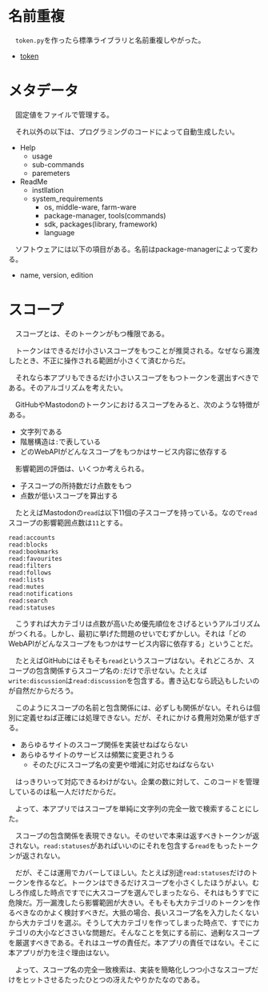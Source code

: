 # 名前重複

　`token.py`を作ったら標準ライブラリと名前重複しやがった。

* [token](https://docs.python.org/ja/3/library/token.html)

# メタデータ

　固定値をファイルで管理する。

　それ以外の以下は、プログラミングのコードによって自動生成したい。

* Help
    * usage
    * sub-commands
    * paremeters
* ReadMe
    * instllation
    * system_requirements
        * os, middle-ware, farm-ware
        * package-manager, tools(commands)
        * sdk, packages(library, framework)
        * language

　ソフトウェアには以下の項目がある。名前はpackage-managerによって変わる。

* name, version, edition

# スコープ

　スコープとは、そのトークンがもつ権限である。

　トークンはできるだけ小さいスコープをもつことが推奨される。なぜなら漏洩したとき、不正に操作される範囲が小さくて済むからだ。

　それなら本アプリもできるだけ小さいスコープをもつトークンを選出すべきである。そのアルゴリズムを考えたい。

　GitHubやMastodonのトークンにおけるスコープをみると、次のような特徴がある。

* 文字列である
* 階層構造は`:`で表している
* どのWebAPIがどんなスコープをもつかはサービス内容に依存する

　影響範囲の評価は、いくつか考えられる。

* 子スコープの所持数だけ点数をもつ
* 点数が低いスコープを算出する

　たとえばMastodonの`read`は以下11個の子スコープを持っている。なので`read`スコープの影響範囲点数は`11`とする。

```
read:accounts
read:blocks
read:bookmarks
read:favourites
read:filters
read:follows
read:lists
read:mutes
read:notifications
read:search
read:statuses
```

　こうすれば大カテゴリは点数が高いため優先順位をさげるというアルゴリズムがつくれる。しかし、最初に挙げた問題のせいでむずかしい。それは「どのWebAPIがどんなスコープをもつかはサービス内容に依存する」ということだ。

　たとえばGitHubにはそもそも`read`というスコープはない。それどころか、スコープの包含関係すらスコープ名の`:`だけで示せない。たとえば`write:discussion`は`read:discussion`を包含する。書き込むなら読込もしたいのが自然だからだろう。

　このようにスコープの名前と包含関係には、必ずしも関係がない。それらは個別に定義せねば正確には処理できない。だが、それにかける費用対効果が低すぎる。

* あらゆるサイトのスコープ関係を実装せねばならない
* あらゆるサイトのサービスは頻繁に変更されうる
    * そのたびにスコープ名の変更や増減に対応せねばならない

　はっきりいって対応できるわけがない。企業の数に対して、このコードを管理しているのは私一人だけだからだ。

　よって、本アプリではスコープを単純に文字列の完全一致で検索することにした。

　スコープの包含関係を表現できない。そのせいで本来は返すべきトークンが返されない。`read:statuses`があればいいのにそれを包含する`read`をもったトークンが返されない。

　だが、そこは運用でカバーしてほしい。たとえば別途`read:statuses`だけのトークンを作るなど。トークンはできるだけスコープを小さくしたほうがよい。むしろ作成した時点ですでに大スコープを選んでしまったなら、それはもうすでに危険だ。万一漏洩したら影響範囲が大きい。そもそも大カテゴリのトークンを作るべきなのかよく検討すべきだ。大抵の場合、長いスコープ名を入力したくないから大カテゴリを選ぶ。そうして大カテゴリを作ってしまった時点で、すでにカテゴリの大小などささいな問題だ。そんなことを気にする前に、過剰なスコープを厳選すべきである。それはユーザの責任だ。本アプリの責任ではない。そこに本アプリが力を注ぐ理由はない。

　よって、スコープ名の完全一致検索は、実装を簡略化しつつ小さなスコープだけをヒットさせるたったひとつの冴えたやりかたなのである。

